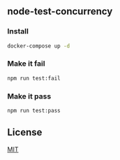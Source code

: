 ## node-test-concurrency

### Install

```bash
docker-compose up -d
```

### Make it fail

```bash
npm run test:fail
```

### Make it pass

```bash
npm run test:pass
```

## License

[MIT](/LICENSE)
